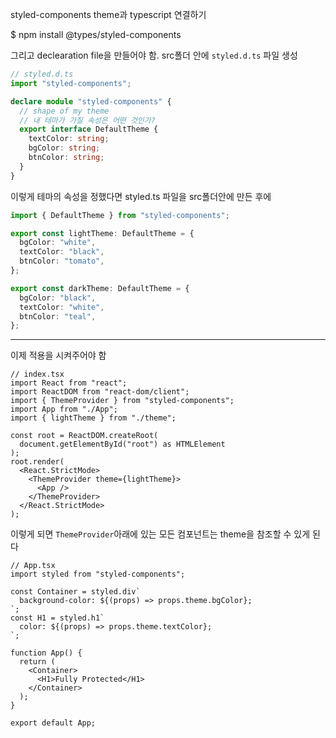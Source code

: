 styled-components theme과 typescript 연결하기

$ npm install @types/styled-components

그리고 declearation file을 만들어야 함. src폴더 안에 `styled.d.ts` 파일 생성

```ts
// styled.d.ts
import "styled-components";

declare module "styled-components" {
  // shape of my theme
  // 내 테마가 가질 속성은 어떤 것인가?
  export interface DefaultTheme {
    textColor: string;
    bgColor: string;
    btnColor: string;
  }
}
```

이렇게 테마의 속성을 정했다면 styled.ts 파일을 src폴더안에 만든 후에

```ts
import { DefaultTheme } from "styled-components";

export const lightTheme: DefaultTheme = {
  bgColor: "white",
  textColor: "black",
  btnColor: "tomato",
};

export const darkTheme: DefaultTheme = {
  bgColor: "black",
  textColor: "white",
  btnColor: "teal",
};
```

---

이제 적용을 시켜주어야 함

```tsx
// index.tsx
import React from "react";
import ReactDOM from "react-dom/client";
import { ThemeProvider } from "styled-components";
import App from "./App";
import { lightTheme } from "./theme";

const root = ReactDOM.createRoot(
  document.getElementById("root") as HTMLElement
);
root.render(
  <React.StrictMode>
    <ThemeProvider theme={lightTheme}>
      <App />
    </ThemeProvider>
  </React.StrictMode>
);
```

이렇게 되면 `ThemeProvider`아래에 있는 모든 컴포넌트는 theme을 참조할 수 있게 된다

```tsx
// App.tsx
import styled from "styled-components";

const Container = styled.div`
  background-color: ${(props) => props.theme.bgColor};
`;
const H1 = styled.h1`
  color: ${(props) => props.theme.textColor};
`;

function App() {
  return (
    <Container>
      <H1>Fully Protected</H1>
    </Container>
  );
}

export default App;
```
